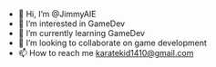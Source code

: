 - 👋 Hi, I’m @JimmyAIE
- 👀 I’m interested in GameDev
- 🌱 I’m currently learning GameDev
- 💞️ I’m looking to collaborate on game development
- 📫 How to reach me karatekid1410@gmail.com
